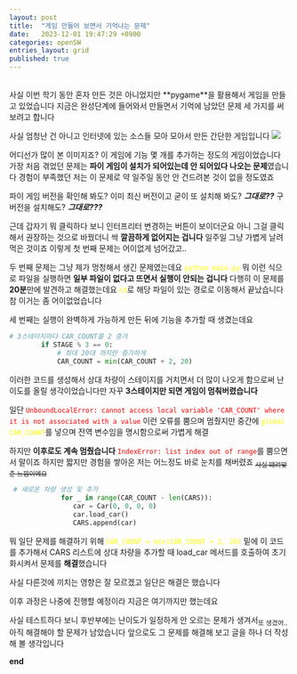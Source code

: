 ```yaml
---
layout: post
title:  "게임 만들어 보면서 기억나는 문제"
date:   2023-12-01 19:47:29 +0900
categories: openSW
entries_layout: grid
published: true
---
```

<br>
사실 이번 학기 동안 혼자 만든 것은 아니었지만 **pygame**을 활용해서 게임을 만들고 있었습니다
지금은 완성단계에 들어와서 만들면서 기억에 남았던 문제 세 가지를 써보려고 합니다

사실 엄청난 건 아니고 인터넷에 있는 소스들 모아 모아서 만든 간단한 게임입니다
<img src = "https://raw.githubusercontent.com/SKHU-OSS-2023-2/pygame-avoid-car/main/image.png?token=GHSAT0AAAAAACG5ZS5ZE3NTVLRWTFZ6U3FMZLMK5MQ"/>

어디선가 많이 본 이미지죠? 이 게임에 기능 몇 개를 추가하는 정도의 게임이었습니다
가장 처음 겪었던 문제는 **파이 게임이 설치가 되어있는데 안 되어있다 나오는 문제**였습니다
경험이 부족했던 저는 이 문제로 약 일주일 동안 안 건드려본 것이 없을 정도였죠

파이 게임 버전을 확인해 봐도? 이미 최신 버전이고
굳이 또 설치해 봐도? ***그대로??***
구 버전을 설치해도? ***그대로???***

근데 갑자기 뭐 클릭하다 보니 인터프리터 변경하는 버튼이 보이더군요 아니 그걸 클릭해서 권장하는 것으로 바꿨더니 싹 **깔끔하게 없어지는 겁니다** 일주일 그냥 가볍게 날려먹은 것이죠
이렇게 첫 번째 문제는 어이없게 넘어갔고..

두 번째 문제는 그냥 제가 멍청해서 생긴 문제였는데요
<span style="color:yellow">`python main.py`</span> 뭐 이런 식으로 파일을 실행하면 **일부 파일이 없다고 뜨면서 실행이 안되는 겁니다**
다행히 이 문제를 **20분**만에 발견하고 해결했는데요 <span style="color:yellow">`cd`</span>로 해당 파일이 있는 경로로 이동해서 끝났습니다 참 이거는 좀 어이없었습니다

세 번째는 실행이 완벽하게 가능하게 만든 뒤에 기능을 추가할 때 생겼는데요

``` python
# 3스테이지마다 CAR_COUNT를 2 증가
        if STAGE % 3 == 0:
            # 최대 20대 까지만 증가하게
            CAR_COUNT = min(CAR_COUNT + 2, 20)
```
이러한 코드를 생성해서 상대 차량이 스테이지를 거치면서 더 많이 나오게 함으로써 난이도를 올릴 생각이었습니다만
자꾸 **3스테이지만 되면 게임이 멈춰버렸습니다**

일단 <span style="color:red">`UnboundLocalError: cannot access local variable 'CAR_COUNT' where it is not associated with a value`</span> 이런 오류를 뿜으며 멈췄지만
중간에 <span style="color:yellow">`global CAR_COUNT`</span>를 넣으며 전역 변수임을 명시함으로써 가볍게 해결

하지만 **이후로도 계속 멈췄습니다**
<span style="color:red">`IndexError: list index out of range`</span>를 뿜으면서 말이죠
하지만 짧지만 경험을 쌓아온 저는 어느정도 바로 눈치를 채버렸죠
<sub>~~사실 떄려맞춘 느낌이에요~~</sub>

```python
 # 새로운 차량 생성 및 추가
             for _ in range(CAR_COUNT - len(CARS)):
                car = Car(0, 0, 0, 0)
                car.load_car()
                CARS.append(car)
```
뭐 일단 문제를 해결하기 위해 <span style="color:yellow">`CAR_COUNT = min(CAR_COUNT + 2, 20)`</span> 밑에 이 코드를 추가해서
CARS 리스트에 상대 차량을 추가할 때 load_car 메서드를 호출하여 초기화시켜서 문제를 **해결**했습니다

사실 다른것에 끼치는 영향은 잘 모르겠고 일단은 해결은 했습니다

이후 과정은 나중에 진행할 예정이라 지금은 여기까지만 했는데요 

사실 테스트하다 보니 후반부에는 난이도가 일정하게 안 오르는 문제가 생겨서<sub>또 생겼어..</sub>
아직 해결해야 할 문제가 남았습니다 앞으로도 그 문제를 해결해 보고 글을 하나 더 작성해 볼 생각입니다

**end**